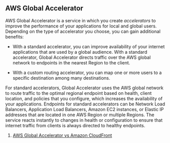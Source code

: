 ## AWS Global Accelerator

AWS Global Accelerator is a service in which you create *accelerators* to improve the performance of your applications for local and global users. Depending on the type of accelerator you choose, you can gain additional benefits:

- With a standard accelerator, you can improve availability of your internet applications that are used by a global audience. With a standard accelerator, Global Accelerator directs traffic over the AWS global network to endpoints in the nearest Region to the client.

- With a custom routing accelerator, you can map one or more users to a specific destination among many destinations.

For standard accelerators, Global Accelerator uses the AWS global network to route traffic to the optimal regional endpoint based on health, client location, and policies that you configure, which increases the availability of your applications. Endpoints for standard accelerators can be Network Load Balancers, Application Load Balancers, Amazon EC2 instances, or Elastic IP addresses that are located in one AWS Region or multiple Regions. The service reacts instantly to changes in health or configuration to ensure that internet traffic from clients is always directed to healthy endpoints.

1. [AWS Global Accelerator vs Amazon CloudFront](https://tutorialsdojo.com/aws-global-accelerator-vs-amazon-cloudfront/)